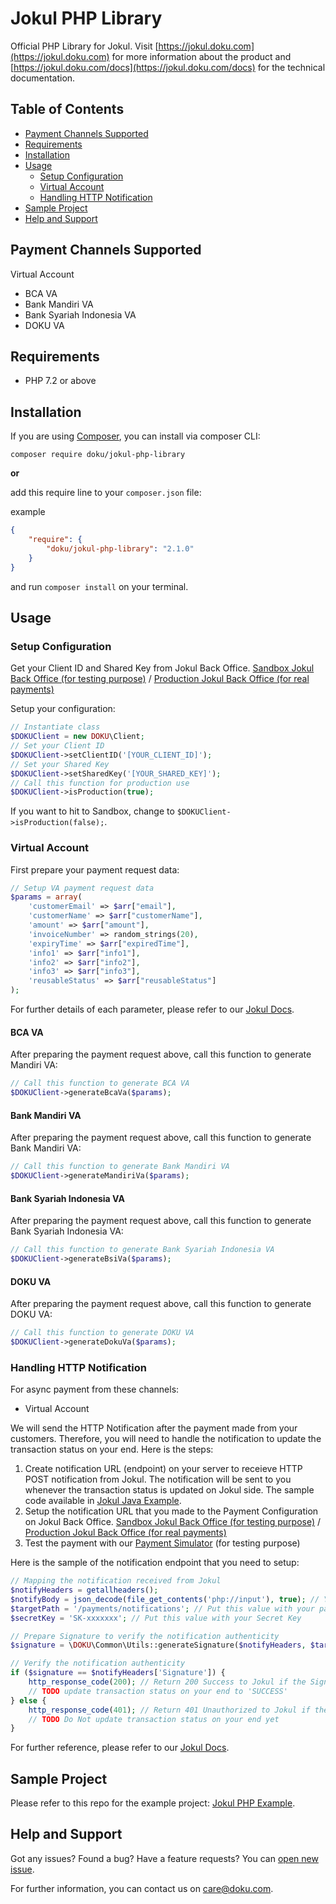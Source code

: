 # Jokul PHP Library

Official PHP Library for Jokul. Visit [https://jokul.doku.com](https://jokul.doku.com) for more information about the product and [https://jokul.doku.com/docs](https://jokul.doku.com/docs) for the technical documentation.

## Table of Contents

- [Payment Channels Supported](#payment-channels-supported)
- [Requirements](#requirements)
- [Installation](#installation)
- [Usage](#usage)
  - [Setup Configuration](#setup-configuration)
  - [Virtual Account](#virtual-account)
  - [Handling HTTP Notification](#handling-http-notification)
- [Sample Project](#sample-project)
- [Help and Support](#help-and-support)

## Payment Channels Supported

Virtual Account

- BCA VA
- Bank Mandiri VA
- Bank Syariah Indonesia VA
- DOKU VA

## Requirements

- PHP 7.2 or above

## Installation

If you are using [Composer](https://getcomposer.org), you can install via composer CLI:

```
composer require doku/jokul-php-library
```

**or**

add this require line to your `composer.json` file:

example
```json
{
    "require": {
        "doku/jokul-php-library": "2.1.0"
    }
}
```

and run `composer install` on your terminal.

## Usage

### Setup Configuration

Get your Client ID and Shared Key from Jokul Back Office. [Sandbox Jokul Back Office (for testing purpose)](https://sandbox.doku.com/bo/login) / [Production Jokul Back Office (for real payments)](https://jokul.doku.com/bo/login)

Setup your configuration:

```php
// Instantiate class
$DOKUClient = new DOKU\Client;
// Set your Client ID
$DOKUClient->setClientID('[YOUR_CLIENT_ID]');
// Set your Shared Key
$DOKUClient->setSharedKey('[YOUR_SHARED_KEY]');
// Call this function for production use
$DOKUClient->isProduction(true);
```
If you want to hit to Sandbox, change to `$DOKUClient->isProduction(false);`.

### Virtual Account

First prepare your payment request data:

```php
// Setup VA payment request data
$params = array(
    'customerEmail' => $arr["email"],
    'customerName' => $arr["customerName"],
    'amount' => $arr["amount"],
    'invoiceNumber' => random_strings(20),
    'expiryTime' => $arr["expiredTime"],
    'info1' => $arr["info1"],
    'info2' => $arr["info2"],
    'info3' => $arr["info3"],
    'reusableStatus' => $arr["reusableStatus"]
);
```

For further details of each parameter, please refer to our [Jokul Docs](https://jokul.doku.com/docs/docs/jokul-direct/virtual-account/virtual-account-overview).

#### BCA VA

After preparing the payment request above, call this function to generate Mandiri VA:

```php
// Call this function to generate BCA VA
$DOKUClient->generateBcaVa($params);
```

#### Bank Mandiri VA

After preparing the payment request above, call this function to generate Bank Mandiri VA:

```php
// Call this function to generate Bank Mandiri VA
$DOKUClient->generateMandiriVa($params);
```

#### Bank Syariah Indonesia VA

After preparing the payment request above, call this function to generate Bank Syariah Indonesia VA:

```php
// Call this function to generate Bank Syariah Indonesia VA
$DOKUClient->generateBsiVa($params);
```

#### DOKU VA

After preparing the payment request above, call this function to generate DOKU VA:

```php
// Call this function to generate DOKU VA
$DOKUClient->generateDokuVa($params);
```

### Handling HTTP Notification

For async payment from these channels:

- Virtual Account

We will send the HTTP Notification after the payment made from your customers. Therefore, you will need to handle the notification to update the transaction status on your end. Here is the steps:

1. Create notification URL (endpoint) on your server to receieve HTTP POST notification from Jokul. The notification will be sent to you whenever the transaction status is updated on Jokul side. The sample code available in [Jokul Java Example](https://github.com/PTNUSASATUINTIARTHA-DOKU/jokul-java-example).
1. Setup the notification URL that you made to the Payment Configuration on Jokul Back Office. [Sandbox Jokul Back Office (for testing purpose)](https://sandbox.doku.com/bo/login) / [Production Jokul Back Office (for real payments)](https://jokul.doku.com/bo/login)
1. Test the payment with our [Payment Simulator](https://sandbox.doku.com/integration/simulator) (for testing purpose)

Here is the sample of the notification endpoint that you need to setup:

```php
// Mapping the notification received from Jokul
$notifyHeaders = getallheaders();
$notifyBody = json_decode(file_get_contents('php://input'), true); // You can use to parse the value from the notification body
$targetPath = '/payments/notifications'; // Put this value with your payment notification path
$secretKey = 'SK-xxxxxxx'; // Put this value with your Secret Key

// Prepare Signature to verify the notification authenticity
$signature = \DOKU\Common\Utils::generateSignature($notifyHeaders, $targetPath, file_get_contents('php://input'), $secretKey);

// Verify the notification authenticity
if ($signature == $notifyHeaders['Signature']) {
    http_response_code(200); // Return 200 Success to Jokul if the Signature is match
    // TODO update transaction status on your end to 'SUCCESS'
} else {
    http_response_code(401); // Return 401 Unauthorized to Jokul if the Signature is not match
    // TODO Do Not update transaction status on your end yet
}
```

For further reference, please refer to our [Jokul Docs](https://jokul.doku.com/docs).

## Sample Project

Please refer to this repo for the example project: [Jokul PHP Example](https://github.com/PTNUSASATUINTIARTHA-DOKU/jokul-php-example).

## Help and Support

Got any issues? Found a bug? Have a feature requests? You can [open new issue](https://github.com/PTNUSASATUINTIARTHA-DOKU/jokul-php-library/issues/new).

For further information, you can contact us on [care@doku.com](mailto:care@doku.com).
